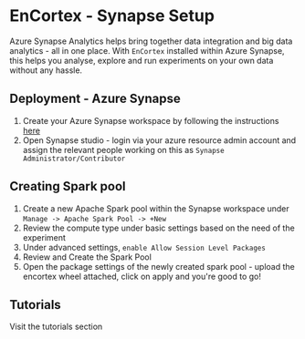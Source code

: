 # EnCortex - Synapse Setup

Azure Synapse Analytics helps bring together data integration and big data analytics - all in one place. With `EnCortex` installed within Azure Synapse, this helps you analyse, explore and run experiments on your own data without any hassle.

## Deployment - Azure Synapse

1. Create your Azure Synapse workspace by following the instructions [here](https://docs.microsoft.com/en-us/azure/synapse-analytics/quickstart-create-workspace#create-a-synapse-workspace)
2. Open Synapse studio - login via your azure resource admin account and assign the relevant people working on this as `Synapse Administrator/Contributor`

## Creating Spark pool

1. Create a new Apache Spark pool within the Synapse workspace under `Manage -> Apache Spark Pool -> +New`
2. Review the compute type under basic settings based on the need of the experiment
3. Under advanced settings, `enable Allow Session Level Packages`
4. Review and Create the Spark Pool
5. Open the package settings of the newly created spark pool - upload the encortex wheel attached, click on apply and you're good to go!

## Tutorials

Visit the tutorials section
